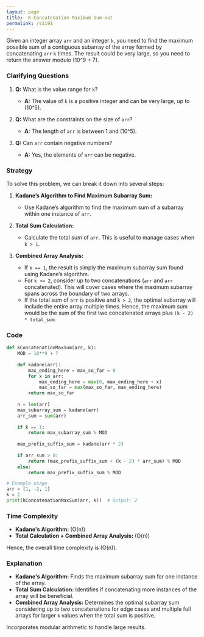 ```yaml
---
layout: page
title:  K-Concatenation Maximum Sum-out
permalink: /s1191
---
```

Given an integer array `arr` and an integer `k`, you need to find the maximum possible sum of a contiguous subarray of the array formed by concatenating `arr` `k` times. The result could be very large, so you need to return the answer modulo \(10^9 + 7\).

### Clarifying Questions
1. **Q:** What is the value range for `k`? 
   - **A:** The value of `k` is a positive integer and can be very large, up to \(10^5\).
   
2. **Q:** What are the constraints on the size of `arr`?
   - **A:** The length of `arr` is between 1 and \(10^5\).

3. **Q:** Can `arr` contain negative numbers?
   - **A:** Yes, the elements of `arr` can be negative.

### Strategy
To solve this problem, we can break it down into several steps:

1. **Kadane’s Algorithm to Find Maximum Subarray Sum:**
   - Use Kadane’s algorithm to find the maximum sum of a subarray within one instance of `arr`. 
   
2. **Total Sum Calculation:**
   - Calculate the total sum of `arr`. This is useful to manage cases when `k > 1`.

3. **Combined Array Analysis:**
   - If `k == 1`, the result is simply the maximum subarray sum found using Kadane’s algorithm.
   - For `k >= 2`, consider up to two concatenations (`arr` and `arr` concatenated). This will cover cases where the maximum subarray spans across the boundary of two arrays. 
   - If the total sum of `arr` is positive and `k > 2`, the optimal subarray will include the entire array multiple times. Hence, the maximum sum would be the sum of the first two concatenated arrays plus `(k - 2) * total_sum`.

### Code
```python
def kConcatenationMaxSum(arr, k):
    MOD = 10**9 + 7
    
    def kadane(arr):
        max_ending_here = max_so_far = 0
        for x in arr:
            max_ending_here = max(0, max_ending_here + x)
            max_so_far = max(max_so_far, max_ending_here)
        return max_so_far
    
    n = len(arr)
    max_subarray_sum = kadane(arr)
    arr_sum = sum(arr)
    
    if k == 1:
        return max_subarray_sum % MOD
    
    max_prefix_suffix_sum = kadane(arr * 2)
    
    if arr_sum > 0:
        return (max_prefix_suffix_sum + (k - 2) * arr_sum) % MOD
    else:
        return max_prefix_suffix_sum % MOD

# Example usage
arr = [1, -2, 1]
k = 2
print(kConcatenationMaxSum(arr, k))  # Output: 2
```

### Time Complexity
- **Kadane's Algorithm:** \(O(n)\)
- **Total Calculation + Combined Array Analysis:** \(O(n)\)

Hence, the overall time complexity is \(O(n)\).

### Explanation
- **Kadane's Algorithm:** Finds the maximum subarray sum for one instance of the array.
- **Total Sum Calculation:** Identifies if concatenating more instances of the array will be beneficial.
- **Combined Array Analysis:** Determines the optimal subarray sum considering up to two concatenations for edge cases and multiple full arrays for larger `k` values when the total sum is positive.

Incorporates modular arithmetic to handle large results.